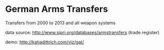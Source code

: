 German Arms Transfers
===================
Transfers from 2000 to 2013 and all weapon systems

data source: http://www.sipri.org/databases/armstransfers (trade register)

demo: http://katjadittrich.com/viz/gat/